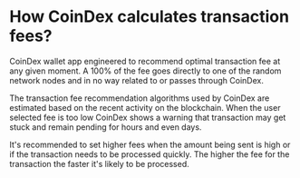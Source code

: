 # How CoinDex calculates transaction fees?

CoinDex wallet app engineered to recommend optimal transaction fee at any given moment. A 100% of the fee goes directly to one of the random network nodes and in no way related to or passes through CoinDex.

The transaction fee recommendation algorithms used by CoinDex are estimated based on the recent activity on the blockchain. When the user selected fee is too low CoinDex shows a warning that transaction may get stuck and remain pending for hours and even days.

It's recommended to set higher fees when the amount being sent is high or if the transaction needs to be processed quickly. The higher the fee for the transaction the faster it's likely to be processed.

